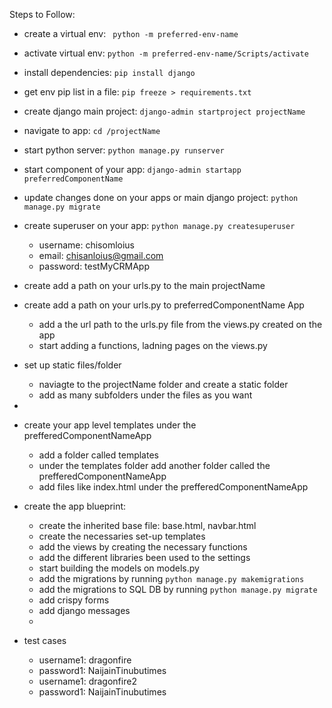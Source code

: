 Steps to Follow:
- create a virtual env: ` python -m preferred-env-name`
- activate virtual env: `python -m preferred-env-name/Scripts/activate`
- install dependencies: `pip install django`
- get env pip list in a file: `pip freeze > requirements.txt`
- create django main project: `django-admin startproject projectName`
- navigate to app: `cd /projectName`
- start python server: `python manage.py runserver`
- start component of your app: `django-admin startapp preferredComponentName`
- update changes done on your apps or main django project: `python manage.py migrate`
- create superuser on your app: `python manage.py createsuperuser`
    + username: chisomloius
    + email: chisanloius@gmail.com
    + password: testMyCRMApp

- create add a path on your urls.py to the main projectName
- create add a path on your urls.py to preferredComponentName App
    + add a the url path to the urls.py file from the views.py created on the app
    + start adding a functions, ladning pages on the views.py

- set up static files/folder
    + naviagte to the projectName folder and create a static folder
    + add as many subfolders under the files as you want

-

- create your app level templates under the prefferedComponentNameApp
    + add a folder called templates
    + under the templates folder add another folder called the prefferedComponentNameApp
    + add files like index.html under the prefferedComponentNameApp 

- create the app blueprint:
    + create the inherited base file: base.html, navbar.html
    + create the necessaries set-up templates
    + add the views by creating the necessary functions
    + add the different libraries been used to the settings 
    + start building the models on models.py
    + add the migrations by running `python manage.py makemigrations`
    + add the migrations to SQL DB by running `python manage.py migrate`
    + add crispy forms
    + add django messages
    +



- test cases
    + username1: dragonfire
    + password1: NaijainTinubutimes
    + username1: dragonfire2
    + password1: NaijainTinubutimes
    
